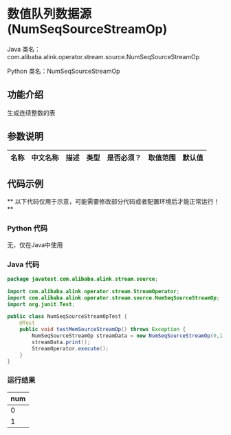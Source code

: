 # 数值队列数据源 (NumSeqSourceStreamOp)
Java 类名：com.alibaba.alink.operator.stream.source.NumSeqSourceStreamOp

Python 类名：NumSeqSourceStreamOp


## 功能介绍
生成连续整数的表

## 参数说明

| 名称 | 中文名称 | 描述 | 类型 | 是否必须？ | 取值范围 | 默认值 |
| --- | --- | --- | --- | --- | --- | --- |



## 代码示例

** 以下代码仅用于示意，可能需要修改部分代码或者配置环境后才能正常运行！**

### Python 代码
无，仅在Java中使用


### Java 代码

```java
package javatest.com.alibaba.alink.stream.source;

import com.alibaba.alink.operator.stream.StreamOperator;
import com.alibaba.alink.operator.stream.source.NumSeqSourceStreamOp;
import org.junit.Test;

public class NumSeqSourceStreamOpTest {
	@Test
	public void testMemSourceStreamOp() throws Exception {
		NumSeqSourceStreamOp streamData = new NumSeqSourceStreamOp(0,1,0.1);
		streamData.print();
		StreamOperator.execute();
	}
}
```

### 运行结果

|num
|---
|0
|1
